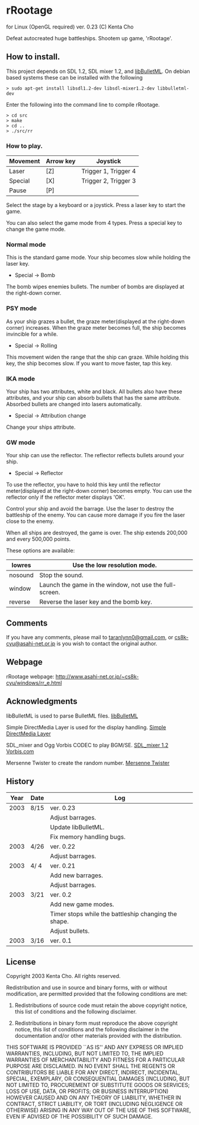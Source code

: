 
# rRootage #

for Linux (OpenGL required)
ver. 0.23
(C) Kenta Cho

Defeat autocreated huge battleships.
Shootem up game, 'rRootage'.


## How to install. ##

This project depends on SDL 1.2, SDL mixer 1.2, and [libBulletML](http://shinh.skr.jp/libbulletml/index_en.html).
On debian based systems these can be installed with the following

```
> sudo apt-get install libsdl1.2-dev libsdl-mixer1.2-dev libbulletml-dev
```

Enter the following into the command line to compile rRootage.

```
> cd src
> make
> cd ..
> ./src/rr
```


### How to play. ###

| Movement | Arrow key | Joystick             |
| -------- | --------- | -------------------- |
| Laser    | [Z]       | Trigger 1, Trigger 4 |
| Special  | [X]       | Trigger 2, Trigger 3 |
| Pause    | [P]       |                      |

Select the stage by a keyboard or a joystick.
Press a laser key to start the game.

You can also select the game mode from 4 types.
Press a special key to change the game mode.

### Normal mode ###
This is the standard game mode.
Your ship becomes slow while holding the laser key.

- Special → Bomb

The bomb wipes enemies bullets.
The number of bombs are displayed at the right-down corner.

### PSY mode ###
As your ship grazes a bullet,
the graze meter(displayed at the right-down corner) increases.
When the graze meter becomes full, the ship becomes invincible for a while.

- Special → Rolling

This movement widen the range that the ship can graze.
While holding this key, the ship becomes slow.
If you want to move faster, tap this key.

### IKA mode ###
Your ship has two attributes, white and black.
All bullets also have these attributes,
and your ship can absorb bullets that has the same attribute.
Absorbed bullets are changed into lasers automatically.

- Special → Attribution change

Change your ships attribute.

### GW mode ###
Your ship can use the reflector.
The reflector reflects bullets around your ship.

- Special → Reflector

To use the reflector,
you have to hold this key until
the reflector meter(displayed at the right-down corner) becomes empty.
You can use the reflector only if the reflector meter displays 'OK'.

Control your ship and avoid the barrage.
Use the laser to destroy the battleship of the enemy.
You can cause more damage if you fire the laser close to the enemy.

When all ships are destroyed, the game is over.
The ship extends 200,000 and every 500,000 points.

These options are available:

| lowres  | Use the low resolution mode.                            |
| ------- | ------------------------------------------------------- |
| nosound | Stop the sound.                                         |
| window  | Launch the game in the window, not use the full-screen. |
| reverse | Reverse the laser key and the bomb key.                 |


## Comments ##

If you have any comments, please mail to taranlynn0@gmail.com, or
cs8k-cyu@asahi-net.or.jp is you wish to contact the original author.


## Webpage ##

rRootage webpage: http://www.asahi-net.or.jp/~cs8k-cyu/windows/rr_e.html


## Acknowledgments ##

libBulletML is used to parse BulletML files.
 [libBulletML](http://shinh.skr.jp/libbulletml/index_en.html)

Simple DirectMedia Layer is used for the display handling.
 [Simple DirectMedia Layer](http://www.libsdl.org/)

SDL_mixer and Ogg Vorbis CODEC to play BGM/SE.
 [SDL_mixer 1.2](http://www.libsdl.org/projects/SDL_mixer/)
 [Vorbis.com](http://www.vorbis.com/)

Mersenne Twister to create the random number.
 [Mersenne Twister](http://www.math.keio.ac.jp/matumoto/emt.html)


## History ##

| Year | Date | Log                                                  |
| ---- | ---- | ---------------------------------------------------- |
| 2003 | 8/15 | ver. 0.23                                            |
|      |      | Adjust barrages.                                     |
|      |      | Update libBulletML.                                  |
|      |      | Fix memory handling bugs.                            |
| 2003 | 4/26 | ver. 0.22                                            |
|      |      | Adjust barrages.                                     |
| 2003 | 4/ 4 | ver. 0.21                                            |
|      |      | Add new barrages.                                    |
|      |      | Adjust barrages.                                     |
| 2003 | 3/21 | ver. 0.2                                             |
|      |      | Add new game modes.                                  |
|      |      | Timer stops while the battleship changing the shape. |
|      |      | Adjust bullets.                                      |
| 2003 | 3/16 | ver. 0.1                                             |


## License ##


Copyright 2003 Kenta Cho. All rights reserved.

Redistribution and use in source and binary forms,
with or without modification, are permitted provided that
the following conditions are met:

 1. Redistributions of source code must retain the above copyright notice,
    this list of conditions and the following disclaimer.

 2. Redistributions in binary form must reproduce the above copyright notice,
    this list of conditions and the following disclaimer in the documentation
    and/or other materials provided with the distribution.

THIS SOFTWARE IS PROVIDED ``AS IS'' AND ANY EXPRESS OR IMPLIED WARRANTIES,
INCLUDING, BUT NOT LIMITED TO, THE IMPLIED WARRANTIES OF MERCHANTABILITY AND
FITNESS FOR A PARTICULAR PURPOSE ARE DISCLAIMED. IN NO EVENT SHALL
THE REGENTS OR CONTRIBUTORS BE LIABLE FOR ANY DIRECT, INDIRECT, INCIDENTAL,
SPECIAL, EXEMPLARY, OR CONSEQUENTIAL DAMAGES (INCLUDING, BUT NOT LIMITED TO,
PROCUREMENT OF SUBSTITUTE GOODS OR SERVICES; LOSS OF USE, DATA, OR PROFITS;
OR BUSINESS INTERRUPTION) HOWEVER CAUSED AND ON ANY THEORY OF LIABILITY,
WHETHER IN CONTRACT, STRICT LIABILITY, OR TORT (INCLUDING NEGLIGENCE OR
OTHERWISE) ARISING IN ANY WAY OUT OF THE USE OF THIS SOFTWARE, EVEN IF
ADVISED OF THE POSSIBILITY OF SUCH DAMAGE.
